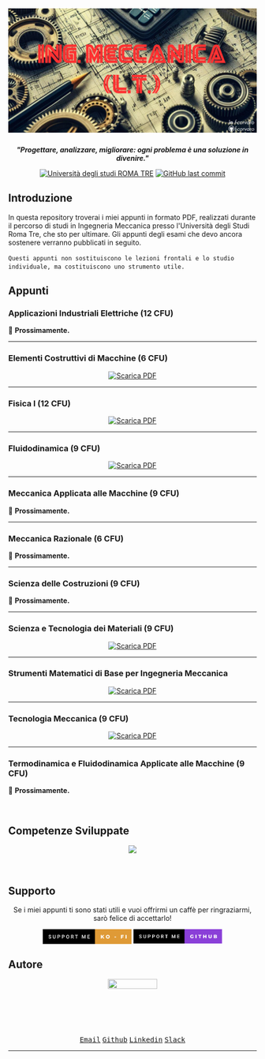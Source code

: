 <h1 align="center"><a href="https://github.com/f-corvaro/ING-MECCANICA-LT">
	<img src="https://github.com/f-corvaro/ING-MECCANICA-LT/blob/main/.extra/ing.png" alt="ING-MECCANICA-LT">
  </a></h1>
  
<p align="center">
	<b><i>"Progettare, analizzare, migliorare: ogni problema è una soluzione in divenire."</i></b><br>
</p>
<p align="center" style="text-decoration: none;">
    <a href="https://www.uniroma3.it/"><img alt="Università degli studi ROMA TRE" src="https://img.shields.io/badge/Università degli studi-ROMA TRE-darkblue" /></a>
    <a href="https://github.com/f-corvaro/ING-MECCANICA-LT"><img alt="GitHub last commit" src="https://img.shields.io/github/last-commit/f-corvaro/ING-MECCANICA-LT?color=white" /></a>
</p>

## Introduzione

In questa repository troverai i miei appunti in formato PDF, realizzati durante il percorso di studi in Ingegneria Meccanica presso l'Università degli Studi Roma Tre, che sto per ultimare. Gli appunti degli esami che devo ancora sostenere verranno pubblicati in seguito.

`Questi appunti non sostituiscono le lezioni frontali e lo studio individuale, ma costituiscono uno strumento utile.`

## Appunti


### Applicazioni Industriali Elettriche (12 CFU)

🚧 **Prossimamente.**

---

### Elementi Costruttivi di Macchine (6 CFU)

<p align="center">
  <a href="https://github.com/f-corvaro/ING-MECCANICA-LT/blob/main/appunti/ELEMENTI_COSTRUTTIVI_DELLE_MACCHINE.pdf?raw=true" download>
    <img src="https://img.shields.io/badge/Scarica-PDF-darkred?style=for-the-badge&logo=adobeacrobatreader" alt="Scarica PDF">
  </a>
</p>

---

### Fisica I (12 CFU)

<p align="center">
  <a href="https://github.com/f-corvaro/ING-MECCANICA-LT/blob/main/appunti/FISICA_I.pdf?raw=true" download>
    <img src="https://img.shields.io/badge/Scarica-PDF-darkred?style=for-the-badge&logo=adobeacrobatreader" alt="Scarica PDF">
  </a>
</p>

---

### Fluidodinamica (9 CFU)

<p align="center">
  <a href="https://github.com/f-corvaro/ING-MECCANICA-LT/blob/main/appunti/FLUIDODINAMICA.pdf?raw=true" download>
    <img src="https://img.shields.io/badge/Scarica-PDF-darkred?style=for-the-badge&logo=adobeacrobatreader" alt="Scarica PDF">
  </a>
</p>

---

### Meccanica Applicata alle Macchine (9 CFU)

🚧 **Prossimamente.**

---

### Meccanica Razionale (6 CFU)

🚧 **Prossimamente.**

---

### Scienza delle Costruzioni (9 CFU)

🚧 **Prossimamente.**

---

### Scienza e Tecnologia dei Materiali (9 CFU)

<p align="center">
  <a href="https://github.com/f-corvaro/ING-MECCANICA-LT/blob/main/appunti/SCIENZA_E_TECNOLOGIA_DEI_MATERIALI.pdf?raw=true" download>
    <img src="https://img.shields.io/badge/Scarica-PDF-darkred?style=for-the-badge&logo=adobeacrobatreader" alt="Scarica PDF">
  </a>
</p>

---

### Strumenti Matematici di Base per Ingegneria Meccanica

<p align="center">
  <a href="https://github.com/f-corvaro/ING-MECCANICA-LT/blob/main/appunti/Specchietto_Analisi.pdf?raw=true" download>
    <img src="https://img.shields.io/badge/Scarica-PDF-darkred?style=for-the-badge&logo=adobeacrobatreader" alt="Scarica PDF">
  </a>
</p>

---

### Tecnologia Meccanica (9 CFU)

<p align="center">
  <a href="https://github.com/f-corvaro/ING-MECCANICA-LT/blob/main/appunti/TECNOLOGIA_MECCANICA.pdf?raw=true" download>
    <img src="https://img.shields.io/badge/Scarica-PDF-darkred?style=for-the-badge&logo=adobeacrobatreader" alt="Scarica PDF">
  </a>
</p>

---

### Termodinamica e Fluidodinamica Applicate alle Macchine (9 CFU)

🚧 **Prossimamente.**

</br>

## Competenze Sviluppate

<p align="center">
  <a href="https://skillicons.dev">
    <img src="https://skillicons.dev/icons?i=latex" />
  </a>
</p><br>

## Supporto

<p align="center">
Se i miei appunti ti sono stati utili e vuoi offrirmi un caffè per ringraziarmi, sarò felice di accettarlo!</p>

<p align="center">
<a href="https://ko-fi.com/fcorvaro"><img width="180" img align="center" src="https://github.com/f-corvaro/42.common_core/blob/main/.extra/support-me-ko-fi.svg"><alt=""></a>
<a href="https://github.com/sponsors/f-corvaro"><img width="180" img align="center" src="https://github.com/f-corvaro/42.common_core/blob/main/.extra/support-me-github.svg"><alt=""></a>

<br>

## Autore

<p align="center"><a href="https://profile.intra.42.fr/users/fcorvaro"><img style="height:auto;" src="https://avatars.githubusercontent.com/u/102758065?v=4" width="100" height="100"alt=""></a>
<p align="center">
<a href="mailto:fcorvaro@student.42roma.it"><kbd>Email</kbd><alt=""></a>
<a href="https://github.com/f-corvaro"><kbd>Github</kbd><alt=""></a>
<a href="https://www.linkedin.com/in/f-corvaro/"><kbd>Linkedin</kbd><alt=""></a>
<a href="https://42born2code.slack.com/team/U050L8XAFLK"><kbd>Slack</kbd><alt=""></a>

<hr/>